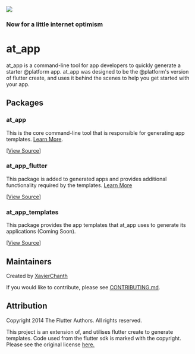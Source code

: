 <img src="https://atsign.dev/assets/img/@dev.png?sanitize=true">

### Now for a little internet optimism

# at_app

at_app is a command-line tool for app developers to quickly generate a starter @platform app. at_app was designed to be the @platform's version of flutter create, and uses it behind the scenes to help you get started with your app.

## Packages

### at_app

This is the core command-line tool that is responsible for generating app templates. [Learn More](https://pub.dev/packages/at_app).

[[View Source](/at_app)]

### at_app_flutter

This package is added to generated apps and provides additional functionality required by the templates. [Learn More](https://pub.dev/packages/at_app_flutter)

[[View Source](/at_app_flutter)]

### at_app_templates

This package provides the app templates that at_app uses to generate its applications (Coming Soon).

[[View Source](/at_app_templates)]

## Maintainers

Created by [XavierChanth](https://github.com/xavierchanth)

If you would like to contribute, please see [CONTRIBUTING.md](/CONTRIBUTING.md).

## Attribution

Copyright 2014 The Flutter Authors. All rights reserved.

This project is an extension of, and utilises flutter create to generate templates.
Code used from the flutter sdk is marked with the copyright.
Please see the original license [here.](https://github.com/flutter/flutter/blob/master/LICENSE)

